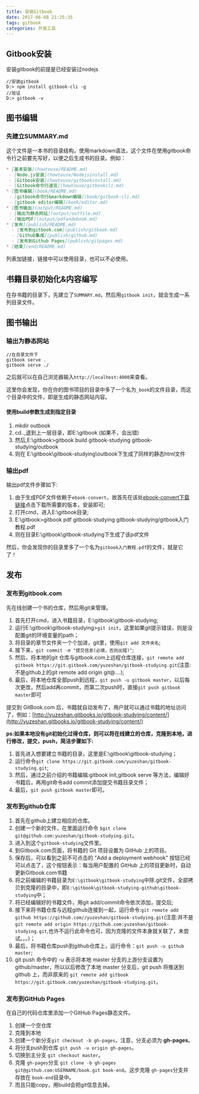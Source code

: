 ```yaml
---
title: 安装Gitbook
date: 2017-06-08 21:25:35
tags: gitbook
categories: 开发工具
---
```


## Gitbook安装

安装gitbook的前提是已经安装过nodejs

```shell
//安装gitbook
D:> npm install gitbook-cli -g
//验证
D:>	gitbook -v
```

## 图书编辑

### 先建立SUMMARY.md

这个文件是一本书的目录结构，使用markdown语法，这个文件在使用gitbook命令行之前要先写好，以便之后生成书的目录。例如：

```markdown
* [基本安装](howtouse/README.md)
 - [Node.js安装](howtouse/Nodejsinstall.md)
 - [Gitbook安装](howtouse/gitbookinstall.md)
 - [Gitbook命令行速览](howtouse/gitbookcli.md)
* [图书编辑](book/README.md)
 - [gitbook命令行&markdown编辑](book/gitbook-cli.md)
 - [gitbook editor编辑](book/editor.md)
* [图书输出](output/README.md)
 - [输出为静态网站](output/outfile.md)
 - [输出PDF](output/pdfandebook.md)
* [发布](publish/README.md)
  - [发布到gitbook.com](publish/gitbook.md)
  - [Github集成](publish/github.md)
  - [发布到Github Pages](publish/gitpages.md)
* [结束](end/README.md)
```

列表加链接，链接中可以使用目录，也可以不必使用。

## 书籍目录初始化&内容编写

在存书籍的目录下，先建立了`SUMMARY.md`，然后用`gitbook init`，就会生成一系列目录文件。

## 图书输出

### 输出为静态网站

```shell
//在目录文件下
gitbook serve .
gitbook serve ./
```

之后就可以在自己浏览器输入`http://localhost:4000`来查看。

这里你会发现，你在你的图书项目的目录中多了一个名为`_book`的文件目录，而这个目录中的文件，即是生成的静态网站内容。

#### 使用build参数生成到指定目录

1. mkdir outbook
2. cd..,退到上一层目录，即E:\gitbook (如果不，会出错)
3. 然后,E:\gitbook>gitbook build gitbook-studying gitbook-studying/outbook
4. 则在 E:\gitbook\gitbook-studying\outbook下生成了同样的静态html文件

### 输出pdf

输出pdf文件步骤如下:

1. 由于生成PDF文件依赖于`ebook-convert`，故首先在该处[ebook-convert下载链接](http://calibre-ebook.com/download)点击下载所需要的版本，安装即可;
2. 打开cmd，进入E:\gitbook目录;
3. E:\gitbook>gitbook pdf gitbook-studying gitbook-studying/gitbook入门教程.pdf
4. 则在目录E:\gitbook\gitbook-studying下生成了该pdf文件

然后，你会发现你的目录里多了一个名为`gitbook入门教程.pdf`的文件，就是它了！

## 发布

### 发布到gitbook.com

先在线创建一个书的仓库，然后用git来管理。

1. 首先打开cmd，进入书籍目录，E:\gitbook\gitbook-studying;
2. 运行E:\gitbook\gitbook-studying>`git init`，这里如果git提示错误，则是没配置git的环境变量的path；
3. 将目录的章节文件夹一个个加进，git里，使用`git add 文件夹名`;
4. 接下来，`git commit -m "提交信息(必填，否则出错)"`;
5. 然后，将本地的git 仓库与gitbook.com上远程仓库连接，`git remote add gitbook https://git.gitbook.com/yuzeshan/gitbook-studying.git`(注意:不是github上的git remote add origin git@....);
6. 最后，将本地仓库全部push到远程，`git push -u gitbook master`，以后每次更改，然后add再commit，而第二次push时，直接`git push gitbook master`即可

提交到 GitBook.com 后，书籍就自动发布了，用户就可以通过书籍的地址访问了，例如：[http://yuzeshan.gitbooks.io/gitbook-studying/content/](http://yuzeshan.gitbooks.io/gitbook-studying/content/)

**ps:如果本地没有git初始化过得仓库，则可以将在线建立的仓库，克隆到本地，进行修改，提交，push，简洁步骤如下:**

1.  首先进入想要建立书籍的目录，这里是E:\gitbook\gitbook-studying；
2.  运行命令`git clone https://git.gitbook.com/yuzeshan/gitbook-studying.git`;
3.  然后，通过之前介绍的书籍编辑:gitbook init,gitbook serve 等方法，编辑好书籍后，再用git命令add commit添加提交书籍目录文件；
4.  最后，`git push gitbook master`即可。

### 发布到github仓库

1. 首先在github上建立相应的仓库。
2. 创建一个新的文件，在里面运行命令 `$git clone git@github.com:yuzeshan/gitbook-studying.git`。
3. 进入到这个`gitbook-studying`文件里。
4. 到Gitbook.com页面，将书籍的 Git 项目设置为 GitHub 上的项目。
5. 保存后，可以看到之前不可点击的 "Add a deployment webhook" 按钮已经可以点击了，这个按钮表示：每当用户配置的 GitHub 上的项目更新时，自动更新Gitbook.com书籍
6. 将之前编辑的书籍目录为`E:\gitbook\gitbook-studying`中除.git文件，全部拷贝到克隆的目录中，即`E:\gitbook\gitbook-studying-github\gitbook-studying`中；
7. 将已经编辑好的书籍文件，用git add/commit命令依次添加，提交后;
8. 接下来将书籍仓库与远程github连接到一起，运行命令:`git remote add github https://github.com//yuzeshan/gitbook-studying.git`(注意:并不是`git remote add origin https://github.com:yuzeshan/gitbook-studying.git`,也许不运行此命令也可，因为克隆的文件本身就关联了，未尝试。。。)；
9. 最后，将书籍仓库push到github仓库上，运行命令：`git push -u github master`;
10. git push 命令中的 -u 表示将本地 master 分支的上游分支设置为 github/master，所以以后修改了本地 master 分支后，git push 将推送到 github 上，而非原来的 `git remote add gitbook https://git.gitbook.com/yuzeshan/gitbook-studying.git`。

### 发布到GitHub Pages

在自己的代码仓库里添加一个GitHub  Pages静态文件。

1. 创建一个空仓库
2. 克隆到本地
3. 创建一个新分支`git checkout -b gh-pages`，注意，分支必须为 **gh-pages**。
4. 将分支push到仓库 `git push -u origin gh-pages`。
5. 切换到主分支 `git checkout master`。
6. 克隆 `gh-pages`分支 `git clone -b gh-pages git@github.com:USERNAME/book.git book-end`。这步克隆 `gh-pages`分支并存放在 `book-end`目录中。
7. 而且只能copy，用build会把git信息去掉。